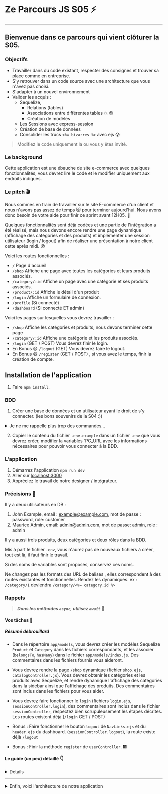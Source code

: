 # Ze Parcours JS S05 :zap:

---

## Bienvenue dans ce parcours qui vient clôturer la S05.

### Objectifs

-   Travailler dans du code existant, respecter des consignes et trouver sa place comme en entreprise.
-   S'y retrouver dans un code source avec une architecture que vous n'avez pas choisi.
-   S'adapter à un nouvel environnement
-   Valider les acquis :
    -   Sequelize,
        -   Relations (tables)
        -   Associations entre différentes tables :boom: :sweat:
        -   Création de modèles
    -   Les Sessions avec express-session
    -   Création de base de données
    -   Consolider les trucs `<%= bizarres %>` avec ejs :cold_sweat:

> Modifiez le code uniquement la ou vous y êtes invité.

### Le background

Cette application est une ébauche de site e-commerce avec quelques fonctionnalités, vous devrez lire le code et le modifier uniquement aux endroits indiqués.

### Le pitch :clapper:

Nous sommes en train de travailler sur le site E-commerce d'un client et nous n'avons pas assez de temps :crying_cat_face: pour terminer aujourd'hui. Nous avons donc besoin de votre aide pour finir ce sprint avant 12H05. :muscle:

Quelques fonctionnalités sont déjà codées et une partie de l'intégration a été réalisé, mais nous devons encore rendre une page dynamique (affichage des catégories et des produits) et implémenter une session utilisateur (login / logout) afin de réaliser une présentation à notre client cette après midi. :open_mouth:

Voici les routes fonctionnelles :

-   `/` Page d'accueil
-   `/shop` Affiche une page avec toutes les catégories et leurs produits associés.
-   `/category/:id` Affiche un page avec une catégorie et ses produits associés.
-   `/product/:id` Affiche le détail d'un produit
-   `/login` Affiche un formulaire de connexion.
-   `/profile` (Si connecté)
-   `/dashboard` (Si connecté ET admin)

Voici les pages sur lesquelles vous devrez travailler :

-   `/shop` Affiche les catégories et produits, nous devons terminer cette page
-   `/category/:id` Affiche une catégorie et les produits associés.
-   `/login` (GET / POST) Vous devrez finir le login.
-   En Bonus :smile: `/logout` (GET) Vous devrez faire le logout.
-   En Bonus :smile: `/register` (GET / POST) , si vous avez le temps, finir la création de compte.

## Installation de l'application

1.  Faire `npm install`.

### BDD

1.  Créer une base de données et un utilisateur ayant le droit de s'y connecter. (les bons souvenirs de la S04 :))

<details>
<summary>Je ne me rappelle plus trop des commandes...</summary>
    Un petit tour sur la fiche recap ? https://kourou.oclock.io/ressources/objectifs/creer-une-nouvelle-base-de-donnee-sur-postgresql/
</details>

2.  Copier le contenu du fichier `.env.example` dans un fichier `.env` que vous devrez créer, modifier la variables `PG_URL avec les informations nécessaires pour pouvoir vous connecter à la BDD.

### L'application

1. Démarrez l'application `npm run dev`
2. Aller sur [localhost:3000](http://localhost:3000)
3. Appréciez le travail de notre designer / intégrateur.

### Précisions :straight_ruler:

Il y a deux utilisateurs en DB :

1. John Example, email : example@example.com, mot de passe : password, role: customer
2. Maurice Admin, email: admin@admin.com, mot de passe: admin, role : admin

Il y a aussi trois produits, deux catégories et deux rôles dans la BDD.

Mis à part le fichier `.env`, vous n'aurez pas de nouveaux fichiers à créer, tout est là, il faut finir le travail.

Si des noms de variables sont proposés, conservez ces noms.

Ne changez pas les formats des URL de balises <a>, elles correspondent à des routes existantes et fonctionnelles. Rendez les dynamiques. ex : `/category/1` deviendra `/category/<%= category.id %>`

### Rappels

> **_Dans les méthodes `async`, utilisez `await`_** :eyes:

#### Vos tâches :construction_worker:

##### Résumé débrouillard

-   Dans le répertoire `app/models`, vous devrez créer les modèles Sequelize `Product` et `Category` dans les fichiers correspondants, et les associer (`belongsTo`, `hasMany`) dans le fichier `app/models/index.js`. Des commentaires dans les fichiers fournis vous aideront.

-   Vous devrez rendre la page `/shop` dynamique (fichier `shop.ejs`, `catalogController.js`). Vous devrez obtenir les catégories et les produits avec Sequelize, et rendre dynamique l'affichage des catégories dans la sidebar ainsi que l'affichage des produits. Des commentaires sont inclus dans les fichiers pour vous aider.

-   Vous devrez faire fonctionner le `login` (fichiers `login.ejs`, `sessionController.login`), des commentaires sont inclus dans le fichier `sessionController`, respectez bien scrupuleusement les étapes décrites. Les routes existent déjà (`/login` GET / POST)

-   Bonus : Faire fonctionner le bouton `logout` de `NavLinks.ejs` et du `header.ejs` du dashboard. (`sessionController.logout`), la route existe déjà `/logout`

-   Bonus : Finir la méthode `register` de `userController`. :fireworks:

#### Le guide (un peu) détaillé :point_down:

<details>
<summary>Cliquer ici pour en avoir plus</summary>

##### Étape 1 - Les modèles

Dans le répertoire `app/models`

-   Vous devrez compléter les Model Sequelize `Category` et `Product`
-   Vous devrez spécifier leurs associations respectives dans le fichier `app/models/index.js`
-   Des commentaires dans ces fichiers vous aideront
-   Si nécessaire, aidez vous également avec le fichiers de création de la base de données et des modèles existants.

Note : l'association entre les models n'est utilisée qu'à l'étape 6, si cette étape vous bloque, n'hésitez pas à la passer et à y revenir plus tard.

##### Étape 2 - Récupérer la liste des produits

Sur la page `/shop`, nous somme supposé avoir la liste des produits. Pour l'instant, elle  est écrite en dur dans le HTML avec des données d'exemple. Nous allons remédier à ça.

Dans la méthode `productsList` du controller `app/controllers/catalogController`, vous devrez faire appel à Sequelize pour récupérer la liste des produits, et les envoyer à la vue dans une variable `products`.

Dans un premier temps, on s'assure grâce à un `console.log(products)` que la variable `products` contient bien la liste des produits.  

##### Étape 3 - La vue de la liste des produits

Dans le fichier `app/views/shop.ejs`, nous allons rendre la liste des produits dynamique. Pour cela, nous allons boucler sur la liste des produits grâce à la variable `products`, afin de générer les `<div class="product">....</div>` pour chaque produit.

##### Étape 4 - Dynamiser la liste des catégories 

Dans la sidebar de la page `/shop`, il est prévu d'afficher la liste des catégories. Nous allons donc commencer par récupérer la liste des catégories dans la méthode `productsList` du controller `app/controllers/catalogController`, toujours grâce à Sequelize.

##### Étape 5 - La liste des catégories de la sidebar

Dans le fichier `app/views/shop.ejs`, nous allons rendre la liste des catégories dynamique. Pour cela, nous allons boucler sur la liste des catégories grâce à la variable `categories`, afin de générer les `<li><a href="/category/id">Categorie</a></li>` pour chaque catégorie.

##### Étape 6 - La page catégorie

Lors de l'étape précédente, nous avons généré des liens vers les pages `/category/id`. Pour l'instant cette page utilise des données en dur dans le HTML. Nous allons la rendre dynamique.

1. Pour commencer, nous allons compléter la méthode `category` du controller `app/controllers/catalogController` pour qu'elle récupère la catégorie demandée avec tous les produits qui lui sont associés (https://sequelize.org/docs/v6/advanced-association-concepts/eager-loading/#fetching-all-associated-elements), et qu'elle les transfère à la vue dans une variable `category`.
1. Ensuite, nous allons modifier la vue `category.ejs` pour faire 2 choses : 
    - Afficher le nom de la catégorie (`categorie.name`)
    - Afficher les produits de la catégorie (`category.products`)


##### Étape 7 - Le login

Comme précisé plus haut, il y a des utilisateurs dans la BDD. On aimerait que ces utilisateurs puissent se connecter au site grâce à leur email et leur mot de passe.

Il faudra donc compléter la méthode `login` dans le fichier `app/controllers/sessionController.js`. Le formulaire est déjà fait, il envoie déjà les données via une requête POST. Ici l'objectif est de : 
- Récupérer ces données.
- Vérifier si l'email existe dans la base de données.
- Vérifier le mot de passe.
- Logguer l'utilisateur, c'est à dire enregistrer ses données en session.

##### Bonus 1 - Logout
Et oui mais, et si l'utilisateur veur se déconnecter ? Pour cela, terminer la fonctionnalité dans la méthode `logout` du fichier `sessionController.js`.

##### Bonus 2 :grey_exclamation::grey_exclamation: Register :astonished:

-   La route `/register` affiche un formulaire de création de compte, malheureusement Jean Louis, notre lead dev, a attrapé un rhume du cerveau et n'a pas pu finir cette fonctionnalité, dans le fichier `app/controllers/userController` il faut terminer la méthode `register`.

</details>

---

<details>
<summary>Enfin, voici l'architecture de notre application</summary>


```bash
.
├── app
│   ├── controllers
│   │   ├── adminController.js
│   │   ├── appController.js
│   │   ├── cartController.js
│   │   ├── categoryController.js
│   │   ├── productController.js
│   │   ├── sessionController.js
│   │   └── userController.js
│   ├── database.js
│   ├── models
│   │   ├── Category.js
│   │   ├── index.js
│   │   ├── Product.js
│   │   ├── Role.js
│   │   └── User.js
│   ├── routers.js
│   └── views
│       ├── 401.ejs
│       ├── admin.ejs
│       ├── cart.ejs
│       ├── dashboard
│       │   ├── dashboard.ejs
│       │   └── partials
│       │       ├── head.ejs
│       │       ├── header.ejs
│       │       ├── quickActions.ejs
│       │       └── sidebar.ejs
│       ├── error.ejs
│       ├── index.ejs
│       ├── login.ejs
│       ├── partials
│       │   ├── foot.ejs
│       │   ├── head.ejs
│       │   ├── header.ejs
│       │   ├── nav.ejs
│       │   └── navlinks.ejs
│       ├── product.ejs
│       ├── register.ejs
│       └── shop.ejs
├── assets
│   ├── css
│   │   ├── app.css
│   │   └── dashboard.css
│   ├── favicon.ico
│   └── img
│       ├── 404.gif
│       ├── blog1.png
│       ├── blog2.png
│       ├── blog3.png
│       ├── kenshiro.jpg
│       ├── macbook-pro-laravel.png
│       ├── macbook-pro.png
│       └── triangles.svg
├── data
│   ├── shoppingcart-data.sql
│   └── shoppingcart-db.sql
├── index.js
├── install.js
├── middlewares
│   ├── auth.js
│   ├── cartCalculations.js
│   ├── errorHandlers.js
│   ├── initCart.js
│   └── isAdmin.js
├── package.json
├── package-lock.json
├── README.md
└── utils
    └── helpers.js
```


</details>

